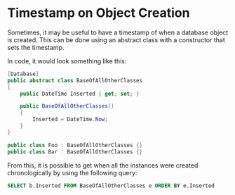 # Timestamp on Object Creation

Sometimes, it may be useful to have a timestamp of when a database object is created. This can be done using an abstract class with a constructor that sets the timestamp. 

In code, it would look something like this:

```cs
[Database]
public abstract class BaseOfAllOtherClasses 
{
    public DateTime Inserted { get; set; }

    public BaseOfAllOtherClasses() 
    {
        Inserted = DateTime.Now;
    }
}

public class Foo : BaseOfAllOtherClasses {}
public class Bar : BaseOfAllOtherClasses {}
```

From this, it is possible to get when all the instances were created chronologically by using the following query:

```sql
SELECT b.Inserted FROM BaseOfAllOtherClasses e ORDER BY e.Inserted
```